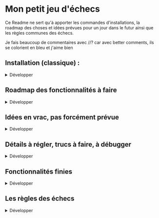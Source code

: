 # Mon petit jeu d'échecs

Ce Readme ne sert qu'à apporter les commandes d'installations, la roadmap des choses et idées prévues pour un jour dans le futur ainsi que les règles communes des échecs.

Je fais beaucoup de commentaires avec //? car avec better comments, ils se colorient en bleu et j'aime bien

## Installation (classique) :

<details>
<summary>Développer</summary>

- **1 : npm i** (Comprend dotenv ; express ; multer ; pg ; sequelize) (peut-être bcrypt ; ejs ; email-validator et express-session dans le futur)  

- **2 : Création de la BDD** 
  - `sudo -i -u postgres;` sur Ubuntu ou  `psql -U postgres` sur Windows
  - `psql`
  - `CREATE ROLE chess WITH LOGIN PASSWORD 'chess';`
  - `CREATE DATABASE chess OWNER chess;`
    
    **Sur un autre terminal :**
  - `psql -U chess -d chess -f ./data/create_db.sql;` + MDP `chess`

- **3 : Créer le .env**
  - À l'intérieur du .env, mettre : 
  - `PG_URL=postgresql://chess:chess@localhost:5432/chess`
  - `PORT=3000`

Et voilà 

</details>

## Roadmap des fonctionnalités à faire

<details>
<summary>Développer</summary>

### <span style="color:red">En rouge, les choses actuellement en dev</span>

  - Étape 0 : <span style="color:red">**Création, conception d'un plan "optimisé" à toutes les règles**</span>

  - 1 ère étape : **La sélection des pièces**
    - a: Je ne dois pouvoir cliquer que sur les case qui contienne une pièce.
    - b: Quand je clique sur une pièce, elle doit se mettre en surbrillance
    - c: Quand une case est sélectionné, on ne doit plus pouvoir sélectionner la moindre case (peut-être rajouter une option empêchant toute action de l'user pendant une seconde ou deux pour être sûr);
    - d: Quand une case est sélectionné, elle doit pouvoir être recliqué pour la déselectionner ce qui fait revenir à l'état initial.
  
  - 2 ème étape : **Identification des coups possibles**
    - a: Quand une case est sélectionnée, cela part en JS pendant un moment pour sortir un tableau/objet de toutes les cases où il est possible d'aller.
    - a': (*OU A chaque coup, le JS va calculer pour chaque pièce tous les coups possible (pour une seule couleur) et donc avoir compteur et check-if-mate*)
    - b: Ces cases devront être colorié avec une 4ème couleur
    - c: Ces cases devront être cliquables.
    - d: En cliquand sur l'une de ces cases (donc les cases "coup possible"), cela doit déplacer la pièce original vers cette nouvelle case.
    - e: Si la nouvelle case de la pièce contenait déjà une pièce (adverse), elle doit être retiré du plateau (BONUS : et mise dans le cimetière)
    - f: Retour à l'état initial

  - 3 ème étape : **Les règle de la partie**
    - a: A chaque coup effectué, on revient donc à l'état initial
    - b: Dans cet état, il faut calculer tous les coup possible pour chaque pièce pour le joueur dont c'est le tour.
    - c: Je ne sais comment, si le joueur est en échec, on doit donc limiter les coups à tout ceux qui lui permettent de sortir de cet état.
    - d: Pour déterminer l'échec et mat, il faut vérifier que peu importe le coup joué parmis ceux en état d'échec, le joueur reste en échec. Si c'est le cas, alors c'est checkmate.

  - 4 ème étape : **Relation entre les joueurs**
    - a: Mise en place d'une page d'accueuil
    - b: Paramétrage d'une partie (simple au début avec seulement 1 ou deux joueurs)
    - c: En fonction de la couleur choisie si "un joueur", s'arranger pour que l'ordinateur joue un coup aléatoire avec un faux délai de réflexion

</details>

## Idées en vrac, pas forcément prévue

<details>
<summary>Développer</summary>

### <span style="color:green">**Pas très important**</span> ; <span style="color:blue">**Assez important**</span> ; <span style="color:red">**Important**</span>

- <span style="color:green">Rajouter un délai minimal et maximal (un compteur total ?) pour les coup de chaque joueur</span>
- <span style="color:green">Rajouter un dégradé sur les case (genre reflet)</span>
- <span style="color:red">Rajouter une option en début de partie pour paramétrer (jouer seul / à deux en local / à deux en ligne)</span>
- <span style="color:blue">Rajouter une animation quand une pièce se déplace d'une case à une autre</span>
- <span style="color:green">Rajouter une animation et une option pour déplacer les pièces sorties dans un cimetière</span>
- <span style="color:red">Un enregistrement de toutes les parties joués, un moyen de les consulter (voir les fiches lors des championnats) et un moyen de les faire rejouer.</span>
- <span style="color:red">Rajouter une option pour changer les couleurs/le thème.</span>
- <span style="color:blue">Affichage du contrôle de chaque joueur</span>
- <span style="color:green">Affichage particulier des pièces en cas de vitoires + animations ?</span>
- <span style="color:red">Afficher un tableau dynamique sur la droite du jeu qui récapitulera tous les coup (avec mise en forme des coup lorsque MEURTRE)</span>
- <span style="color:green">Enregistrer un nom pour chaque joueur, l'inscrire en base de donnée (unique avec mot de passe et il pourrait retrouver se sparties précédentes)</span>
- <span style="color:green">En activant le mode DangerZone, survoler une case, mettrait en surbrillance les pièces responsables du contrôle</span>
- <span style="color:blue">Intégrer une règle dans la page</span>

</details>

## Détails à régler, trucs à faire, à débugger

<details>
<summary>Développer</summary>

- Si CODE dans le back, a chaque déplacement, avant de bouger la pièce, faire une vérification que ce déplacement est légal (ne pas faire confiance à l'user et au JS front)
- Le fichier app/chessGame/originData.js n'est pas exactement conforme à ma BDD (l'histoire des null);
- Un bug récurrent mais irreproduisible sur commande fait que lors de la sélection d'une pièce, tous les events listener originaux ne sont pas systématiquement supprimés. Il peut en rester 3 ou 4 qui rend la sélection de pièce multiples possibles. GRAVE (J'ai fait un truc, je ne suis pas sûr mais ça l'a peut-être régle. Je laisse cette ligne quand même on sait jamais.)

</details>

## Fonctionnalités finies

<details>
<summary>Développer</summary>

- Création de l'échiquier, des lettres, des nombres automatisé et synchro avec des setTimeout.
- Création de la base de données (mais qui sera peut-être remplacé par un simple objet)

</details>

## Les règles des échecs

<details>
<summary>Développer</summary>

- La case en bas à droite (H1) est blanche
### Echec
- Conditions d'échec : Lorsque la case occupée par le Roi est contrôlée par une pièce de l'adversaire (en gros, le roi peut se faire manger au prochain tour)
- Conditions d'échec et mat :
  - Le roi est en échec et ne peut plus se déplacer
  - Aucune pièce alliée ne peut le sauver
  - La pièce adverse menaçante ne peut être éliminée
### Le pat
-   Le roi ne peut pas se déplacer sans se mettre en échec
-   Aucune autre pièce ne peut être déplacée
### Partie nulle
- Par consentement mutuel (implique un bouton)
- Si 50 coups ont été effectués sans déplacements de pions ou prise de pièces.
- S'il ne reste que les deux rois.

### Déplacement (et particularités) des pièces

#### Le pion
  - Avance droit devant lui, ne recule jamais
  - Avance d'une case (ou deux à son premier coup)
  - Capture en diagonale
  - (Se transforme en une autrte pièce (au choix du joueur exepté le roi) si atteint la ligne extrême adverse (Ligne 8 pour un pion blanc, ligne 1 pour un pion noir))

#### Le cavalier
  - Ignore les autres pièces
  - Se déplace de deux cases puis de une (forme de L, implique donc un maximum de 8 déplacements possibles par cavalier)
  - Change de couleur à chaque déplacement

#### Le fou
  - Se déplace en diagonale d'autant de case qu'il le veut (sauf rencontre)
  - Reste toujours sur sa couleur

#### La tour
  - Déplacement en ligne (horizontal/vertical) d'autant de case qu'il le veut (sauf rencontre)

#### Le roi
  - Se déplace dans toutes les directions possibles d'une seule case à la fois
  - Ne doit jamais se déplacer dans une case contrôlée par l'adversaire

#### La dame
  - Cumule déplacement en diagonale et en ligne. Ainsi, comme le roi, elle peut se déplacer dans les 8 directions, mais aussi loin qu'elle le veut (sauf rencontre)

#### Le roque
  - Le roi se déplace vers l'une de ses tours, se colle à elle, la tour saute par dessus le roi et passe de l'autre côté.
  - Ni le roi, ni la tour concernée ne doivent avoir bougé depuis le début de la partie
  - Le roi ne peut accomplir cette action s'il est en échec
  - Aucune des pièces adverses ne doit contrôler les deux ou trois cases séparant la tour du roi.

#### La prise en passant
  - Si un pion adverse vient d'avancer de deux cases et se retrouve adjacent à l'un des pions du joueur, celui-ci peut choisir d'effectuer la prise en passant. C'est-à-dire, bouger en diagonale derrière le pion adverse et le "prendre" par la même occasion.
  - Le pion ne peut faire cette action que directement après le déplacement de deux cases adverses.

</details>